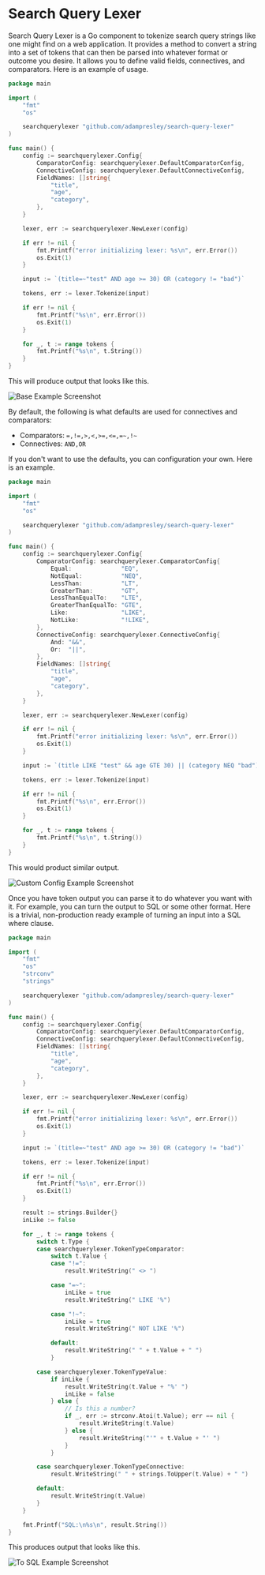 # Search Query Lexer

Search Query Lexer is a Go component to tokenize search query strings like one might find on a web application. It provides a method to convert a string into a set of tokens that can then be parsed into whatever format or outcome you desire. It allows you to define valid fields, connectives, and comparators. Here is an example of usage.

```go
package main

import (
	"fmt"
	"os"

	searchquerylexer "github.com/adampresley/search-query-lexer"
)

func main() {
	config := searchquerylexer.Config{
		ComparatorConfig: searchquerylexer.DefaultComparatorConfig,
		ConnectiveConfig: searchquerylexer.DefaultConnectiveConfig,
		FieldNames: []string{
			"title",
			"age",
			"category",
		},
	}

	lexer, err := searchquerylexer.NewLexer(config)

	if err != nil {
		fmt.Printf("error initializing lexer: %s\n", err.Error())
		os.Exit(1)
	}

	input := `(title=~"test" AND age >= 30) OR (category != "bad")`

	tokens, err := lexer.Tokenize(input)

	if err != nil {
		fmt.Printf("%s\n", err.Error())
		os.Exit(1)
	}

	for _, t := range tokens {
		fmt.Printf("%s\n", t.String())
	}
}
```

This will produce output that looks like this.

![Base Example Screenshot](./screenshots/base_example.png)

By default, the following is what defaults are used for connectives and comparators:

- Comparators: `=,!=,>,<,>=,<=,=~,!~`
- Connectives: `AND,OR`

If you don't want to use the defaults, you can configuration your own. Here is an example.

```go
package main

import (
	"fmt"
	"os"

	searchquerylexer "github.com/adampresley/search-query-lexer"
)

func main() {
	config := searchquerylexer.Config{
		ComparatorConfig: searchquerylexer.ComparatorConfig{
			Equal:              "EQ",
			NotEqual:           "NEQ",
			LessThan:           "LT",
			GreaterThan:        "GT",
			LessThanEqualTo:    "LTE",
			GreaterThanEqualTo: "GTE",
			Like:               "LIKE",
			NotLike:            "!LIKE",
		},
		ConnectiveConfig: searchquerylexer.ConnectiveConfig{
			And: "&&",
			Or:  "||",
		},
		FieldNames: []string{
			"title",
			"age",
			"category",
		},
	}

	lexer, err := searchquerylexer.NewLexer(config)

	if err != nil {
		fmt.Printf("error initializing lexer: %s\n", err.Error())
		os.Exit(1)
	}

	input := `(title LIKE "test" && age GTE 30) || (category NEQ "bad")`

	tokens, err := lexer.Tokenize(input)

	if err != nil {
		fmt.Printf("%s\n", err.Error())
		os.Exit(1)
	}

	for _, t := range tokens {
		fmt.Printf("%s\n", t.String())
	}
}
```

This would product similar output.

![Custom Config Example Screenshot](./screenshots/custom_config_example.png)

Once you have token output you can parse it to do whatever you want with it. For example, you can turn the output to SQL or some other format. Here is a trivial, non-production ready example of turning an input into a SQL where clause.

```go
package main

import (
	"fmt"
	"os"
	"strconv"
	"strings"

	searchquerylexer "github.com/adampresley/search-query-lexer"
)

func main() {
	config := searchquerylexer.Config{
		ComparatorConfig: searchquerylexer.DefaultComparatorConfig,
		ConnectiveConfig: searchquerylexer.DefaultConnectiveConfig,
		FieldNames: []string{
			"title",
			"age",
			"category",
		},
	}

	lexer, err := searchquerylexer.NewLexer(config)

	if err != nil {
		fmt.Printf("error initializing lexer: %s\n", err.Error())
		os.Exit(1)
	}

	input := `(title=~"test" AND age >= 30) OR (category != "bad")`

	tokens, err := lexer.Tokenize(input)

	if err != nil {
		fmt.Printf("%s\n", err.Error())
		os.Exit(1)
	}

	result := strings.Builder{}
	inLike := false

	for _, t := range tokens {
		switch t.Type {
		case searchquerylexer.TokenTypeComparator:
			switch t.Value {
			case "!=":
				result.WriteString(" <> ")

			case "=~":
				inLike = true
				result.WriteString(" LIKE '%")

			case "!~":
				inLike = true
				result.WriteString(" NOT LIKE '%")

			default:
				result.WriteString(" " + t.Value + " ")
			}

		case searchquerylexer.TokenTypeValue:
			if inLike {
				result.WriteString(t.Value + "%' ")
				inLike = false
			} else {
				// Is this a number?
				if _, err := strconv.Atoi(t.Value); err == nil {
					result.WriteString(t.Value)
				} else {
					result.WriteString("'" + t.Value + "' ")
				}
			}

		case searchquerylexer.TokenTypeConnective:
			result.WriteString(" " + strings.ToUpper(t.Value) + " ")

		default:
			result.WriteString(t.Value)
		}
	}

	fmt.Printf("SQL:\n%s\n", result.String())
}
```

This produces output that looks like this.

![To SQL Example Screenshot](./screenshots/to_sql_example.png)
